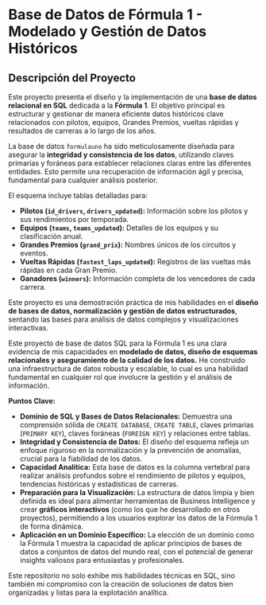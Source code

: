 # Base de Datos de Fórmula 1 - Modelado y Gestión de Datos Históricos

## Descripción del Proyecto

Este proyecto presenta el diseño y la implementación de una **base de datos relacional en SQL** dedicada a la **Fórmula 1**. El objetivo principal es estructurar y gestionar de manera eficiente datos históricos clave relacionados con pilotos, equipos, Grandes Premios, vueltas rápidas y resultados de carreras a lo largo de los años.

La base de datos `formulauno` ha sido meticulosamente diseñada para asegurar la **integridad y consistencia de los datos**, utilizando claves primarias y foráneas para establecer relaciones claras entre las diferentes entidades. Esto permite una recuperación de información ágil y precisa, fundamental para cualquier análisis posterior.

El esquema incluye tablas detalladas para:
* **Pilotos (`id_drivers`, `drivers_updated`):** Información sobre los pilotos y sus rendimientos por temporada.
* **Equipos (`teams`, `teams_updated`):** Detalles de los equipos y su clasificación anual.
* **Grandes Premios (`grand_prix`):** Nombres únicos de los circuitos y eventos.
* **Vueltas Rápidas (`fastest_laps_updated`):** Registros de las vueltas más rápidas en cada Gran Premio.
* **Ganadores (`winners`):** Información completa de los vencedores de cada carrera.

Este proyecto es una demostración práctica de mis habilidades en el **diseño de bases de datos, normalización y gestión de datos estructurados**, sentando las bases para análisis de datos complejos y visualizaciones interactivas.


Este proyecto de base de datos SQL para la Fórmula 1 es una clara evidencia de mis capacidades en **modelado de datos, diseño de esquemas relacionales y aseguramiento de la calidad de los datos.** He construido una infraestructura de datos robusta y escalable, lo cual es una habilidad fundamental en cualquier rol que involucre la gestión y el análisis de información.

**Puntos Clave:**

* **Dominio de SQL y Bases de Datos Relacionales:** Demuestra una comprensión sólida de `CREATE DATABASE`, `CREATE TABLE`, claves primarias (`PRIMARY KEY`), claves foráneas (`FOREIGN KEY`) y relaciones entre tablas.
* **Integridad y Consistencia de Datos:** El diseño del esquema refleja un enfoque riguroso en la normalización y la prevención de anomalías, crucial para la fiabilidad de los datos.
* **Capacidad Analítica:** Esta base de datos es la columna vertebral para realizar análisis profundos sobre el rendimiento de pilotos y equipos, tendencias históricas y estadísticas de carreras.
* **Preparación para la Visualización:** La estructura de datos limpia y bien definida es ideal para alimentar herramientas de Business Intelligence y crear **gráficos interactivos** (como los que he desarrollado en otros proyectos), permitiendo a los usuarios explorar los datos de la Fórmula 1 de forma dinámica.
* **Aplicación en un Dominio Específico:** La elección de un dominio como la Fórmula 1 muestra la capacidad de aplicar principios de bases de datos a conjuntos de datos del mundo real, con el potencial de generar insights valiosos para entusiastas y profesionales.

Este repositorio no solo exhibe mis habilidades técnicas en SQL, sino también mi compromiso con la creación de soluciones de datos bien organizadas y listas para la explotación analítica.
